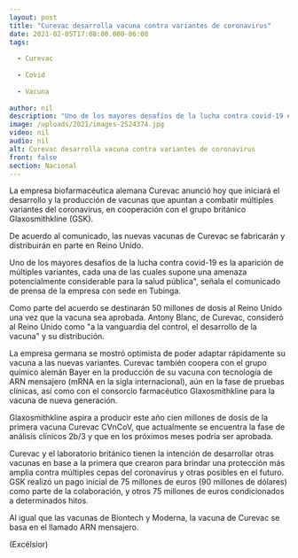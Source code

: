 ```yaml
---
layout: post
title: "Curevac desarrolla vacuna contra variantes de coronavirus"
date: 2021-02-05T17:08:00.000-06:00
tags:
  
  - Curevac
  
  - Covid
  
  - Vacuna
  
author: nil
description: "Uno de los mayores desafíos de la lucha contra covid-19 es la aparición de múltiples variantes, cada una de las cuales supone una amenaza potencialmente considerable para la salud pública"
image: /uploads/2021/images-2524374.jpg
video: nil
audio: nil
alt: Curevac desarrolla vacuna contra variantes de coronavirus
front: false
section: Nacional
---
```


La empresa biofarmacéutica alemana Curevac anunció hoy que iniciará el desarrollo y la producción de vacunas que apuntan a combatir múltiples variantes del coronavirus, en cooperación con el grupo británico Glaxosmithkline (GSK).

De acuerdo al comunicado, las nuevas vacunas de Curevac se fabricarán y distribuirán en parte en Reino Unido.

Uno de los mayores desafíos de la lucha contra covid-19 es la aparición de múltiples variantes, cada una de las cuales supone una amenaza potencialmente considerable para la salud pública", señala el comunicado de prensa de la empresa con sede en Tubinga.

Como parte del acuerdo se destinarán 50 millones de dosis al Reino Unido una vez que la vacuna sea aprobada. Antony Blanc, de Curevac, consideró al Reino Unido como "a la vanguardia del control, el desarrollo de la vacuna" y su distribución.

La empresa germana se mostró optimista de poder adaptar rápidamente su vacuna a las nuevas variantes. Curevac también coopera con el grupo químico alemán Bayer en la producción de su vacuna con tecnología de ARN mensajero (mRNA en la sigla internacional), aún en la fase de pruebas clínicas, así como con el consorcio farmacéutico Glaxosmithkline para la vacuna de nueva generación.

Glaxosmithkline aspira a producir este año cien millones de dosis de la primera vacuna Curevac CVnCoV, que actualmente se encuentra la fase de análisis clínicos 2b/3 y que en los próximos meses podría ser
aprobada.

Curevac y el laboratorio británico tienen la intención de desarrollar otras vacunas en base a la primera que crearon para brindar una protección más amplia contra múltiples cepas del coronavirus y otras
posibles en el futuro. GSK realizó un pago inicial de 75 millones de euros (90 millones de dólares) como parte de la colaboración, y otros 75 millones de euros condicionados a determinados hitos.

Al igual que las vacunas de Biontech y Moderna, la vacuna de Curevac se basa en el llamado ARN mensajero.

(Excélsior)